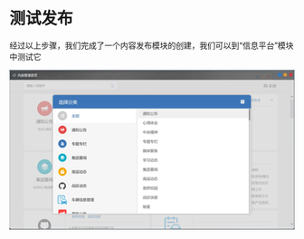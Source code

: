 # 测试发布

经过以上步骤，我们完成了一个内容发布模块的创建，我们可以到“信息平台”模块中测试它

![](../../.gitbook/assets/image%20%2870%29.png)

